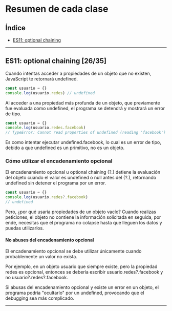 # Resumen de cada clase

## Índice
* [ES11: optional chaining](#id1)

------------

## ES11: optional chaining [26/35]<a name="id1"></a>
Cuando intentas acceder a propiedades de un objeto que no existen, JavaScript te retornará undefined.
````javascript
const usuario = {}
console.log(usuario.redes) // undefined
````
Al acceder a una propiedad más profunda de un objeto, que previamente fue evaluada como undefined, el programa se detendrá y mostrará un error de tipo.
````javascript
const usuario = {}
console.log(usuario.redes.facebook) 
// TypeError: Cannot read properties of undefined (reading 'facebook')
````
Es como intentar ejecutar undefined.facebook, lo cual es un error de tipo, debido a que undefined es un primitivo, no es un objeto.

### Cómo utilizar el encadenamiento opcional
El encadenamiento opcional u optional chaining (?.) detiene la evaluación del objeto cuando el valor es undefined o null antes del (?.), retornando undefined sin detener el programa por un error.
````javascript
const usuario = {}
console.log(usuario.redes?.facebook) 
// undefined
````
Pero, ¿por qué usaría propiedades de un objeto vacío? Cuando realizas peticiones, el objeto no contiene la información solicitada en seguida, por ende, necesitas que el programa no colapse hasta que lleguen los datos y puedas utilizarlos.

#### No abuses del encadenamiento opcional
El encadenamiento opcional se debe utilizar únicamente cuando probablemente un valor no exista.

Por ejemplo, en un objeto usuario que siempre existe, pero la propiedad redes es opcional, entonces se debería escribir usuario.redes?.facebook y no usuario?.redes?.facebook.

Si abusas del encadenamiento opcional y existe un error en un objeto, el programa podría "ocultarlo" por un undefined, provocando que el debugging sea más complicado.

------------